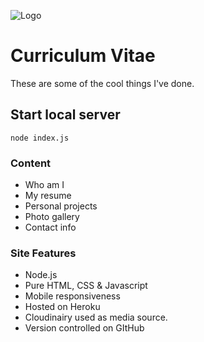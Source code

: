 
![Logo](https://res.cloudinary.com/babylizzyevee/image/upload/c_thumb,w_300,h_80,e_improve/v1678703222/CV-images/uss-enterprise-4453685_1280_xldk6i.png)
# Curriculum Vitae

These are some of the cool things I've done.

## Start local server
```
node index.js
```

### Content

- Who am I
- My resume
- Personal projects
- Photo gallery
- Contact info


### Site Features

- Node.js
- Pure HTML, CSS & Javascript
- Mobile responsiveness
- Hosted on Heroku
- Cloudinairy used as media source.
- Version controlled on GItHub


